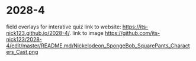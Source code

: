 # 2028-4
field overlays for interative quiz
link to website: https://its-nick123.github.io/2028-4/.
link to image https://github.com/its-nick123/2028-4/edit/master/README.md/Nickelodeon_SpongeBob_SquarePants_Characters_Cast.png
